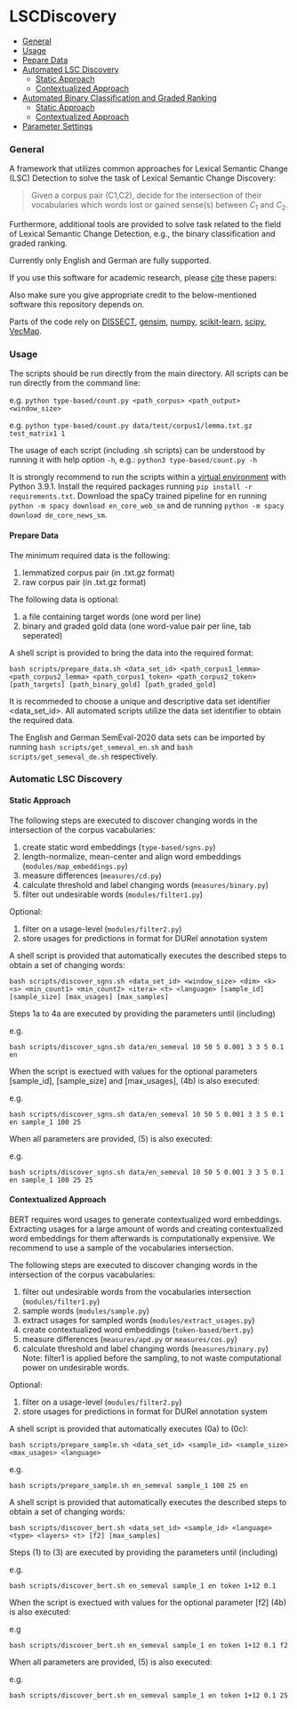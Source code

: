 # LSCDiscovery

  * [General](#general)
  * [Usage](#usage)
  * [Pepare Data](#prepare-data)
  * [Automated LSC Discovery](#automated-lsc-discovery)
    + [Static Approach](#static-approach)
    + [Contextualized Approach](#contextualized-approach)
  * [Automated Binary Classification and Graded Ranking](#automated-binary-classification-and-graded-ranking)
    + [Static Approach](#static-approach)
    + [Contextualized Approach](#contextualized-approach)
  * [Parameter Settings](#parameter-settings)


### General

A framework that utilizes common approaches for Lexical Semantic Change (LSC) Detection to solve the task of Lexical Semantic Change Discovery:
> Given a corpus pair (C1,C2), decide for the intersection of their vocabularies which words lost or gained sense(s) between $C_1$ and $C_2$.

Furthermore, additional tools are provided to solve task related to the field of Lexical Semantic Change Detection, e.g., the binary classification and graded ranking.

Currently only English and German are fully supported. 

If you use this software for academic research, please [cite](#bibtex) these papers:

Also make sure you give appropriate credit to the below-mentioned software this repository depends on.

Parts of the code rely on [DISSECT](https://github.com/composes-toolkit/dissect), [gensim](https://github.com/rare-technologies/gensim), [numpy](https://pypi.org/project/numpy/), [scikit-learn](https://pypi.org/project/scikit-learn/), [scipy](https://pypi.org/project/scipy/), [VecMap](https://github.com/artetxem/vecmap).


### Usage

The scripts should be run directly from the main directory. All scripts can be run directly from the command line:

e.g.	`python type-based/count.py <path_corpus> <path_output> <window_size>`

e.g.	`python type-based/count.py data/test/corpus1/lemma.txt.gz test_matrix1 1`

The usage of each script (including .sh scripts) can be understood by running it with help option `-h`, e.g.:
	`python3 type-based/count.py -h`

It is strongly recommend to run the scripts within a [virtual environment](https://pypi.org/project/virtualenv/) with Python 3.9.1. Install the required packages running `pip install -r requirements.txt`. Download the spaCy trained pipeline for en running `python -m spacy download en_core_web_sm` and de running `python -m spacy download de_core_news_sm`.


#### Prepare Data

The minimum required data is the following:
1. lemmatized corpus pair (in .txt.gz format)
2. raw corpus pair (in .txt.gz format)

The following data is optional:
1. a file containing target words (one word per line)
2. binary and graded gold data (one word-value pair per line, tab seperated)

A shell script is provided to bring the data into the required format:

	bash scripts/prepare_data.sh <data_set_id> <path_corpus1_lemma> <path_corpus2_lemma> <path_corpus1_token> <path_corpus2_token> [path_targets] [path_binary_gold] [path_graded_gold]
	
It is recommeded to choose a unique and descriptive data set identifier <data_set_id>. All automated scripts utilize the data set identifier to obtain the required data. 

The English and German SemEval-2020 data sets can be imported by running `bash scripts/get_semeval_en.sh` and `bash scripts/get_semeval_de.sh` respectively. 


### Automatic LSC Discovery

#### Static Approach

The following steps are executed to discover changing words in the intersection of the corpus vacabularies:
1. create static word embeddings (`type-based/sgns.py`)
2. length-normalize, mean-center and align word embeddings (`modules/map_embeddings.py`) 
3. measure differences (`measures/cd.py`)
4. calculate threshold and label changing words (`measures/binary.py`)
5. filter out undesirable words (`modules/filter1.py`)

Optional:
1. filter on a usage-level (`modules/filter2.py`)
2. store usages for predictions in format for DURel annotation system

A shell script is provided that automatically executes the described steps to obtain a set of changing words:

	bash scripts/discover_sgns.sh <data_set_id> <window_size> <dim> <k> <s> <min_count1> <min_count2> <itera> <t> <language> [sample_id] [sample_size] [max_usages] [max_samples]

Steps 1a to 4a are executed by providing the parameters until (including) <language>

e.g.

	bash scripts/discover_sgns.sh data/en_semeval 10 50 5 0.001 3 3 5 0.1 en
	
When the script is exectued with values for the optional parameters [sample_id], [sample_size] and [max_usages], (4b) is also executed:

e.g.

	bash scripts/discover_sgns.sh data/en_semeval 10 50 5 0.001 3 3 5 0.1 en sample_1 100 25
	
When all parameters are provided, (5) is also executed:

e.g.

	bash scripts/discover_sgns.sh data/en_semeval 10 50 5 0.001 3 3 5 0.1 en sample_1 100 25 25
	
	
#### Contextualized Approach

BERT requires word usages to generate contextualized word embeddings. Extracting usages for a large amount of words and creating contextualized word embeddings for them afterwards is computationally expensive. We recommend to use a sample of the vocabularies intersection. 

The following steps are executed to discover changing words in the intersection of the corpus vacabularies:
1. filter out undesirable words from the vocabularies intersection (`modules/filter1.py`)
2. sample words (`modules/sample.py`)
3. extract usages for sampled words (`modules/extract_usages.py`)
4. create contextualized word embeddings (`token-based/bert.py`)
5. measure differences (`measures/apd.py` or `measures/cos.py`)
6. calculate threshold and label changing words (`measures/binary.py`)
Note: filter1 is applied before the sampling, to not waste computational power on undesirable words.

Optional:
1. filter on a usage-level (`modules/filter2.py`) 
2. store usages for predictions in format for DURel annotation system

A shell script is provided that automatically executes (0a) to (0c):

	bash scripts/prepare_sample.sh <data_set_id> <sample_id> <sample_size> <max_usages> <language>

e.g.

	bash scripts/prepare_sample.sh en_semeval sample_1 100 25 en 

A shell script is provided that automatically executes the described steps to obtain a set of changing words:

	bash scripts/discover_bert.sh <data_set_id> <sample_id> <language> <type> <layers> <t> [f2] [max_samples]

Steps (1) to (3) are executed by providing the parameters until (including) <t>

e.g.

	bash scripts/discover_bert.sh en_semeval sample_1 en token 1+12 0.1 

When the script is exectued with values for the optional parameter [f2] (4b) is also executed:

e.g

	bash scripts/discover_bert.sh en_semeval sample_1 en token 1+12 0.1 f2


When all parameters are provided, (5) is also executed:

e.g.

	bash scripts/discover_bert.sh en_semeval sample_1 en token 1+12 0.1 25
